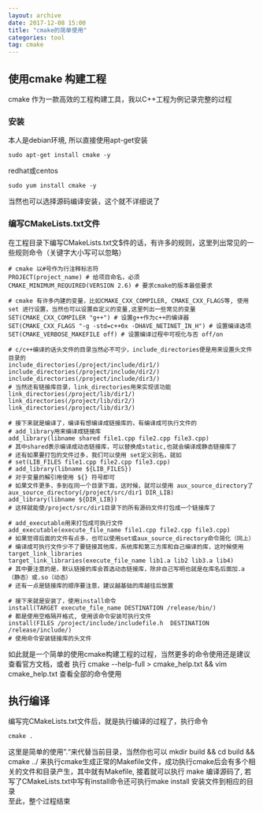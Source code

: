 ```yaml
---
layout: archive
date: 2017-12-08 15:00
title: "cmake的简单使用"
categories: tool
tag: cmake
---
```


## 使用cmake 构建工程
cmake 作为一款高效的工程构建工具，我以C++工程为例记录完整的过程

### 安装
本人是debian环境, 所以直接使用apt-get安装
```
sudo apt-get install cmake -y
```
redhat或centos
```
sudo yum install cmake -y
```
当然也可以选择源码编译安装，这个就不详细说了

### 编写CMakeLists.txt文件
在工程目录下编写CMakeLists.txt文$件的话，有许多的规则，这里列出常见的一些规则命令（关键字大小写可以忽略）
```
# cmake 以#号作为行注释标志符
PROJECT(project_name) # 给项目命名，必须
CMAKE_MINIMUM_REQUIRED(VERSION 2.6) # 要求cmake的版本最低要求

# cmake 有许多内建的变量，比如CMAKE_CXX_COMPILER, CMAKE_CXX_FLAGS等, 使用set 进行设置，当然也可以设置自定义的变量,这里列出一些常见的变量
SET(CMAKE_CXX_COMPILER "g++") # 设置g++作为c++的编译器
SET(CMAKE_CXX_FLAGS "-g -std=c++0x -DHAVE_NETINET_IN_H") # 设置编译选项
SET(CMAKE_VERBOSE_MAKEFILE off) # 设置编译过程中可视化与否 off/on

# c/c++编译的话头文件的目录当然必不可少，include_directories便是用来设置头文件目录的
include_directories(/project/include/dir1/) 
include_directories(/project/include/dir2/) 
include_directories(/project/include/dir3/) 
# 当然还有链接库目录，link_directories用来实现该功能
link_directories(/project/lib/dir1/)
link_directories(/project/lib/dir2/)
link_directories(/project/lib/dir3/)

# 接下来就是编译了，编译有想编译成链接库的，有编译成可执行文件的
# add_library用来编译成链接库
add_library(libname shared file1.cpp file2.cpp file3.cpp) 
# 其中shared表示编译成动态链接库，可以替换成static,也就会编译成静态链接库了
# 还有如果要打包的文件过多，我们可以使用 set定义别名，就如
# set(LIB_FILES file1.cpp file2.cpp file3.cpp)
# add_library(libname ${LIB_FILES})
# 对于变量的解引用使用 ${} 符号即可
# 如果文件更多，多到在同一个目录下面，这时候，就可以使用 aux_source_directory了
aux_source_directory(/project/src/dir1 DIR_LIB)
add_library(libname ${DIR_LIB})
# 这样就能使/project/src/dir1目录下的所有源码文件打包成一个链接库了

# add_executable用来打包成可执行文件
add_executable(execute_file_name file1.cpp file2.cpp file3.cpp)
# 如果觉得后面的文件有点多，也可以使用set或aux_source_directory命令简化（同上）
# 编译成可执行文件少不了要链接其他库，系统库和第三方库和自己编译的库，这时候使用 target_link_libraries
target_link_libraries(execute_file_name lib1.a lib2 lib3.a lib4)
# 其中要注意的是，默认链接的库会首选动态链接库，除非自己写明也就是在库名后面加.a（静态）或.so（动态）
# 还有一点是链接库的顺序要注意，建议越基础的库越往后放置

# 接下来就是安装了，使用install命令
install(TARGET execute_file_name DESTINATION /release/bin/)
# 都是使用空格隔开格式, 使用该命令安装可执行文件
install(FILES /project/include/includefile.h  DESTINATION /release/include/)
# 使用命令安装链接库的头文件
```
如此就是一个简单的使用cmake构建工程的过程，当然更多的命令使用还是建议查看官方文档，或者
执行 cmake --help-full > cmake_help.txt && vim cmake_help.txt 查看全部的命令使用

## 执行编译
编写完CMakeLists.txt文件后，就是执行编译的过程了，执行命令
```
cmake . 
```
这里是简单的使用”.“来代替当前目录，当然你也可以 mkdir build && cd build && cmake ../ 来执行cmake生成正常的Makefile文件，成功执行cmake后会有多个相关的文件和目录产生，其中就有Makefile, 接着就可以执行 make 编译源码了, 若写了CMakeLists.txt中写有install命令还可执行make install 安装文件到相应的目录  
至此，整个过程结束
